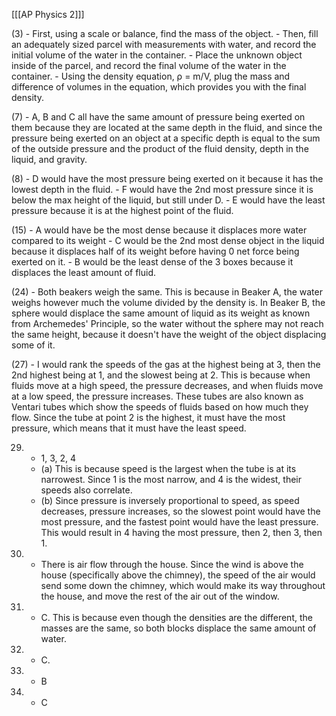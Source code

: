 [[[AP Physics 2]]]

(3)
	- First, using a scale or balance, find the mass of the object.
	- Then, fill an adequately sized parcel with measurements with water, and record the initial volume of the water in the container.
	- Place the unknown object inside of the parcel, and record the final volume of the water in the container.
	- Using the density equation, ρ = m/V, plug the mass and difference of volumes in the equation, which provides you with the final density.

(7)
	- A, B and C all have the same amount of pressure being exerted on them because they are located at the same depth in the fluid, and since the pressure being exerted on an object at a specific depth is equal to the sum of the outside pressure and the product of the fluid density, depth in the liquid, and gravity.

(8)
	- D would have the most pressure being exerted on it because it has the lowest depth in the fluid.
	- F would have the 2nd most pressure since it is below the max height of the liquid, but still under D.
	- E would have the least pressure because it is at the highest point of the fluid.

(15)
	- A would have be the most dense because it displaces more water compared to its weight
	- C would be the 2nd most dense object in the liquid because it displaces half of its weight before having 0 net force being exerted on it. 
	- B would be the least dense of the 3 boxes because it displaces the least amount of fluid.

(24)
	- Both beakers weigh the same. This is because in Beaker A, the water weighs however much the volume divided by the density is. In Beaker B, the sphere would displace the same amount of liquid as its weight as known from Archemedes' Principle, so the water without the sphere may not reach the same height, because it doesn't have the weight of the object displacing some of it. 

(27)
	- I would rank the speeds of the gas at the highest being at 3, then the 2nd highest being at 1, and the slowest being at 2. This is because when fluids move at a high speed, the pressure decreases, and when fluids move at a low speed, the pressure increases. These tubes are also known as Ventari tubes which show the speeds of fluids based on how much they flow. Since the tube at point 2 is the highest, it must have the most pressure, which means that it must have the least speed.

29.
	- 1, 3, 2, 4
	- (a) This is because speed is the largest when the tube is at its narrowest. Since 1 is the most narrow, and 4 is the widest, their speeds also correlate.
	- (b) Since pressure is inversely proportional to speed, as speed decreases, pressure increases, so the slowest point would have the most pressure, and the fastest point would have the least pressure. This would result in 4 having the most pressure, then 2, then 3, then 1.

31.
	- There is air flow through the house. Since the wind is above the house (specifically above the chimney), the speed of the air would send some down the chimney, which would make its way throughout the house, and move the rest of the air out of the window.

33.
	- C. This is because even though the densities are the different, the masses are the same, so both blocks displace the same amount of water.
34.
	 - C.

36.
	- B

37.
	- C

